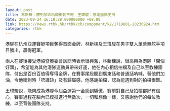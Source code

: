 ```yaml
---
layout: post
title: 林新棟：聽到加油吶喊衝刺不倦　王瑋駿：感謝團隊支持
date: 2023-09-24 16:18:28.000000000 +08:00
link: https://news.rthk.hk/rthk/ch/component/k2/1719801-20230924.htm
categories: rthk
---
```


港隊在杭州亞運賽艇項目奪得首面金牌，林新棟及王瑋駿在男子雙人單槳無舵手項目勝出，贏得冠軍。

兩人在賽後接受港協暨奧委會訪問時表示很興奮，林新棟說，很高興為港隊「開個好頭」，希望能為其他港隊運動員帶來好運，他在內心相信拍檔及自己以至教練團隊，付出是百份百值得奪得金牌，在賽事尾段聽到廣東話和普通話吶喊，替他們加油，令他衝刺時「唔識攰」及有歸屬感，他感謝拍檔，認為能遇到對的拍檔很難。

王瑋駿說，能夠成為港隊今屆亞運第一金感到驕傲，賽前對自己及拍檔都好有信心，賽事過程在腦內已模擬進行無數次，一切和想像一樣，又感謝他們的每位教練，以至背後團隊支持。
